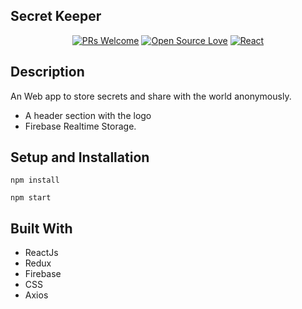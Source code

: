 ## Secret Keeper
<div align="center">
  
[![PRs Welcome](https://img.shields.io/badge/PRs-welcome-brightgreen.svg?style=flat&logo=github)](https://github.com/NikhilSharma03/Secret-Keeper) 
[![Open Source Love](https://img.shields.io/badge/Open%20Source-%F0%9F%A4%8D-Green)](https://github.com/NikhilSharma03/Secret-Keeper) 
[![React](https://img.shields.io/badge/React-20232A?style=for-the-badge&logo=react&logoColor=61DAFB)](https://reactjs.org/docs/getting-started.html)

</div>

## Description

An Web app to store secrets and share with the world anonymously.
- A header section with the logo
- Firebase Realtime Storage.


## Setup and Installation

```
npm install
```   

```
npm start
```   

## Built With

- ReactJs
- Redux
- Firebase
- CSS
- Axios
